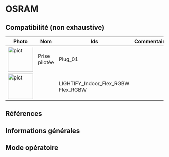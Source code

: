 # OSRAM

## Compatibilité (non exhaustive)
|Photo | Nom | Ids | Commentaire |
| ------ | ----------- |------ | ----------- |
|<img src="../../images/Plug_01.jpg" alt="pict" width="80"/>|Prise pilotée|Plug_01||
|<img src="../../images/LIGHTIFY_Indoor_Flex_RGBW.jpg" alt="pict" width="80"/>||LIGHTIFY_Indoor_Flex_RGBW<br>Flex_RGBW||


## Références

## Informations générales

## Mode opératoire
